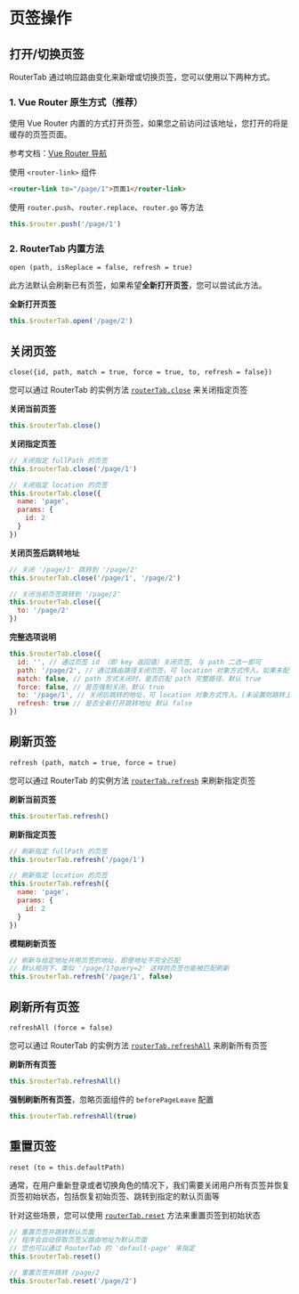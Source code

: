 # 页签操作

## 打开/切换页签

RouterTab 通过响应路由变化来新增或切换页签，您可以使用以下两种方式。

### 1. Vue Router 原生方式（推荐）

使用 Vue Router 内置的方式打开页签，如果您之前访问过该地址，您打开的将是缓存的页签页面。

参考文档：[Vue Router 导航](https://router.vuejs.org/zh/guide/essentials/navigation.html)

使用 `<router-link>` 组件

```html
<router-link to="/page/1">页面1</router-link>
```

使用 `router.push`、`router.replace`、`router.go` 等方法

```javascript
this.$router.push('/page/1')
```

### 2. RouterTab 内置方法

`open (path, isReplace = false, refresh = true)`

此方法默认会刷新已有页签，如果希望**全新打开页签**，您可以尝试此方法。

<doc-links api="#routertab-open" demo="/default/"></doc-links>

**全新打开页签**

```javascript
this.$routerTab.open('/page/2')
```

## 关闭页签

`close({id, path, match = true, force = true, to, refresh = false})`

您可以通过 RouterTab 的实例方法 [`routerTab.close`](../../api/README.md#routertab-close) 来关闭指定页签

<doc-links api="#routertab-close" demo="/default/"></doc-links>

**关闭当前页签**

```js
this.$routerTab.close()
```

**关闭指定页签**

```js
// 关闭指定 fullPath 的页签
this.$routerTab.close('/page/1')

// 关闭指定 location 的页签
this.$routerTab.close({
  name: 'page',
  params: {
    id: 2
  }
})
```

**关闭页签后跳转地址**

```js
// 关闭 '/page/1' 跳转到 '/page/2'
this.$routerTab.close('/page/1', '/page/2')

// 关闭当前页签跳转到 '/page/2'
this.$routerTab.close({
  to: '/page/2'
})
```

**完整选项说明**

```js
this.$routerTab.close({
  id: '', // 通过页签 id （即 key 返回值）关闭页签, 与 path 二选一即可
  path: '/page/2', // 通过路由路径关闭页签，可 location 对象方式传入。如果未配置 id 和 path 则关闭当前页签
  match: false, // path 方式关闭时，是否匹配 path 完整路径，默认 true
  force: false, // 是否强制关闭，默认 true
  to: '/page/1', // 关闭后跳转的地址，可 location 对象方式传入。(未设置则跳转上一个页签，最后一个页签默认关闭后跳转默认页)
  refresh: true // 是否全新打开跳转地址 默认 false
})
```

## 刷新页签

`refresh (path, match = true, force = true)`

您可以通过 RouterTab 的实例方法 [`routerTab.refresh`](../../api/README.md#routertab-refresh) 来刷新指定页签

<doc-links api="#routertab-refresh" demo="/default/"></doc-links>

**刷新当前页签**

```js
this.$routerTab.refresh()
```

**刷新指定页签**

```js
// 刷新指定 fullPath 的页签
this.$routerTab.refresh('/page/1')

// 刷新指定 location 的页签
this.$routerTab.refresh({
  name: 'page',
  params: {
    id: 2
  }
})
```

**模糊刷新页签**

```js
// 刷新与给定地址共用页签的地址，即使地址不完全匹配
// 默认规则下，类似 '/page/1?query=2' 这样的页签也能被匹配刷新
this.$routerTab.refresh('/page/1', false)
```

## 刷新所有页签

`refreshAll (force = false)`

您可以通过 RouterTab 的实例方法 [`routerTab.refreshAll`](../../api/README.md#routertab-refreshall) 来刷新所有页签

**刷新所有页签**

```js
this.$routerTab.refreshAll()
```

**强制刷新所有页签**，忽略页面组件的 `beforePageLeave` 配置

```js
this.$routerTab.refreshAll(true)
```

## 重置页签

`reset (to = this.defaultPath)`

通常，在用户重新登录或者切换角色的情况下，我们需要关闭用户所有页签并恢复页签初始状态，包括恢复初始页签、跳转到指定的默认页面等

针对这些场景，您可以使用 [`routerTab.reset`](../../api/README.md#routertab-reset) 方法来重置页签到初始状态

```js
// 重置页签并跳转默认页面
// 程序会自动获取页签父路由地址为默认页面
// 您也可以通过 RouterTab 的 'default-page' 来指定
this.$routerTab.reset()

// 重置页签并跳转 /page/2
this.$routerTab.reset('/page/2')
```

